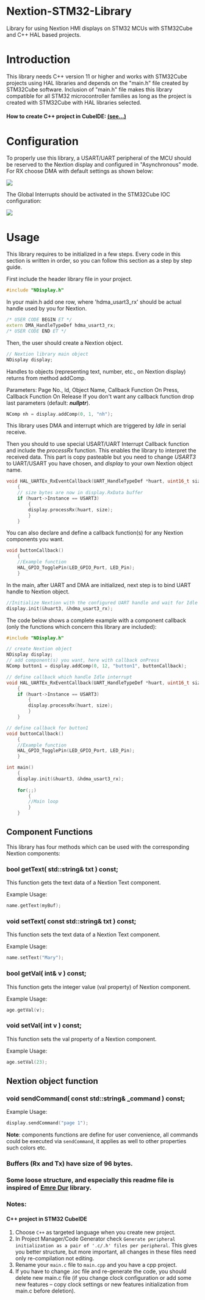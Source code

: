 # Nextion-STM32-Library
Library for using Nextion HMI displays on STM32 MCUs with STM32Cube and C++ HAL based projects.

# Introduction
This library needs C++ version 11 or higher and works with STM32Cube projects using HAL libraries and depends on the "main.h" file created by STM32Cube software. Inclusion of "main.h" file makes this library compatible for all STM32 microcontroller families as long as the project is created with STM32Cube with HAL libraries selected. 

#### How to create C++ project in CubeIDE: [(see…)](#notes)

# Configuration
To properly use this library, a USART/UART peripheral of the MCU should be reserved to the Nextion display and configured in "Asynchronous" mode. For RX choose DMA with default settings as shown below:

![](./img/setDMA.jpg)

The Global Interrupts should be activated in the STM32Cube IOC configuration:

![](./img/setIt.jpg)


# Usage

This library requires to be initialized in a few steps. Every code in this section is written in order, so you can follow this section as a step by step guide. 

First include the header library file in your project.

```cpp
#include "NDisplay.h"
```
In your main.h add one row, where 'hdma_usart3_rx' should be actual handle used by you for Nextion.

```cpp
/* USER CODE BEGIN ET */
extern DMA_HandleTypeDef hdma_usart3_rx;
/* USER CODE END ET */
```

Then, the user should create a Nextion object. 

```cpp
// Nextion library main object
NDisplay display;
```

Handles to objects (representing text, number, etc., on Nextion display) returns from method addComp.

Parameters: Page No., Id, Object Name, Callback Function On Press, Callback Function On Release
If you don't want any callback function drop last parameters (default: ***nullptr***).

```cpp
NComp nh = display.addComp(0, 1, "nh");
```

This library uses DMA and interrupt which are triggered by _Idle_ in serial receive.

Then you should to use special USART/UART Interrupt Callback function and include the _processRx_ function. This enables the library to interpret the received data. This part is copy pasteable but you need to change *USART3* to UART/USART you have chosen, and _display_ to your own Nextion object name. 

```cpp
void HAL_UARTEx_RxEventCallback(UART_HandleTypeDef *huart, uint16_t size)
    {
    // size bytes are now in display.RxData buffer
    if (huart->Instance == USART3)
        {
        display.processRx(huart, size);
        }
    }
```

You can also declare and define a callback function(s) for any Nextion components you want. 

```cpp
void buttonCallback()
    {
    //Example function
    HAL_GPIO_TogglePin(LED_GPIO_Port, LED_Pin);
    }
```

In the main, after UART and DMA are initialized, next step is to bind UART handle to Nextion object.

```cpp
//Initialize Nextion with the configured UART handle and wait for Idle event
display.init(&huart3, &hdma_usart3_rx);

```

The code below shows a complete example with a component callback (only the functions which concern this library are included):

```cpp
#include "NDisplay.h"

// create Nextion object
NDisplay display;
// add component(s) you want, here with callback onPress
NComp button1 = display.addComp(0, 12, "button1", buttonCallback);

// define callback which handle Idle interrupt
void HAL_UARTEx_RxEventCallback(UART_HandleTypeDef *huart, uint16_t size)
    {
    if (huart->Instance == USART3) 
        {
        display.processRx(huart, size);
        }
    }   

// define callback for button1
void buttonCallback()
    {
    //Example function
    HAL_GPIO_TogglePin(LED_GPIO_Port, LED_Pin);
    }

int main()
    {
    display.init(&huart3, &hdma_usart3_rx);
    
    for(;;)
        {
        //Main loop
        }
    }   
```

## Component Functions

This library has four methods which can be used with the corresponding Nextion components:

### bool getText( std::string& txt ) const;

This function gets the text data of a Nextion Text component. 

Example Usage:
```cpp
name.getText(myBuf);

```

### void setText( const std::string& txt ) const;

This function sets the text data of a Nextion Text component. 

Example Usage:
```cpp
name.setText("Mary");

```

### bool getVal( int& v ) const;

This function gets the integer value (val property) of Nextion component. 

Example Usage:
```cpp
age.getVal(v);

```

### void setVal( int v ) const;

This function sets the val property of a Nextion component. 

Example Usage:
```cpp
age.setVal(23);

```

## Nextion object function

### void sendCommand( const std::string& _command ) const;
Example Usage:
```cpp
display.sendCommand("page 1");

```

**Note**: components functions are define for user convenience, all commands could be executed via `sendCommand`, it applies as well to other properties such colors etc.

### Buffers (Rx and Tx) have size of 96 bytes.

### Some loose structure, and especially this readme file is inspired of [Emre Dur](https://github.com/EmreDUR) library.


### Notes:
#### C++ project in STM32 CubeIDE
1.  Choose `C++` as targeted language when you create new project.
2.  In Project Manager/Code Generator check `Generate peripheral initialization as a pair of '.c/.h' files per peripheral`. This gives you better structure, but more important, all changes in these files need only re-compilation not editing.
3.  Rename your `main.c` file to `main.cpp` and you have a cpp project.
4.  If you have to change .ioc file and re-generate the code, you should delete new main.c file (if you change clock configuration or add some new features – copy clock settings or new features initialization from main.c before deletion).
